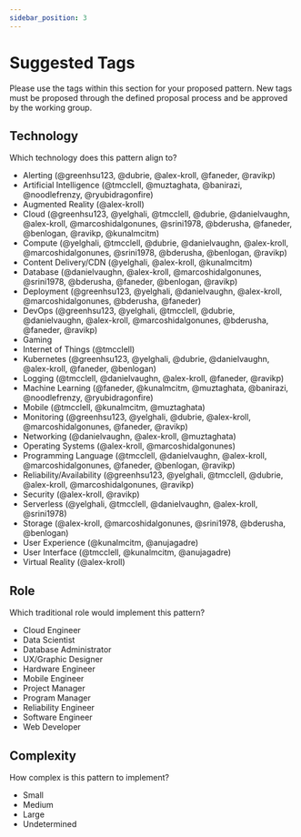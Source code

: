 ```yaml
---
sidebar_position: 3
---
```


# Suggested Tags

Please use the tags within this section for your proposed pattern. New tags must be proposed through the defined proposal process and be approved by the working group.

## Technology
Which technology does this pattern align to?  

* Alerting (@greenhsu123, @dubrie, @alex-kroll, @faneder, @ravikp)
* Artificial Intelligence (@tmcclell, @muztaghata, @banirazi, @noodlefrenzy, @ryubidragonfire)
* Augmented Reality (@alex-kroll)
* Cloud (@greenhsu123, @yelghali, @tmcclell, @dubrie, @danielvaughn, @alex-kroll, @marcoshidalgonunes, @srini1978, @bderusha, @faneder, @benlogan, @ravikp, @kunalmcitm)
* Compute (@yelghali, @tmcclell, @dubrie, @danielvaughn, @alex-kroll, @marcoshidalgonunes, @srini1978, @bderusha, @benlogan, @ravikp)
* Content Delivery/CDN (@yelghali, @alex-kroll, @kunalmcitm)
* Database (@danielvaughn, @alex-kroll, @marcoshidalgonunes, @srini1978, @bderusha, @faneder, @benlogan, @ravikp)
* Deployment (@greenhsu123, @yelghali, @danielvaughn, @alex-kroll, @marcoshidalgonunes, @bderusha, @faneder)
* DevOps (@greenhsu123, @yelghali, @tmcclell, @dubrie, @danielvaughn, @alex-kroll, @marcoshidalgonunes, @bderusha, @faneder, @ravikp)
* Gaming
* Internet of Things (@tmcclell)
* Kubernetes (@greenhsu123, @yelghali, @dubrie, @danielvaughn, @alex-kroll, @faneder, @benlogan)
* Logging (@tmcclell, @danielvaughn, @alex-kroll, @faneder, @ravikp)
* Machine Learning (@faneder, @kunalmcitm, @muztaghata, @banirazi, @noodlefrenzy, @ryubidragonfire)
* Mobile (@tmcclell, @kunalmcitm, @muztaghata)
* Monitoring (@greenhsu123, @yelghali, @dubrie, @alex-kroll, @marcoshidalgonunes, @faneder, @ravikp)
* Networking (@danielvaughn, @alex-kroll, @muztaghata)
* Operating Systems (@alex-kroll, @marcoshidalgonunes)
* Programming Language (@tmcclell, @danielvaughn, @alex-kroll, @marcoshidalgonunes, @faneder, @benlogan, @ravikp)
* Reliability/Availability (@greenhsu123, @yelghali, @tmcclell, @dubrie, @alex-kroll, @marcoshidalgonunes, @ravikp)
* Security (@alex-kroll, @ravikp)
* Serverless (@yelghali, @tmcclell, @danielvaughn, @alex-kroll, @srini1978)
* Storage (@alex-kroll, @marcoshidalgonunes, @srini1978, @bderusha, @benlogan)
* User Experience (@kunalmcitm, @anujagadre)
* User Interface (@tmcclell, @kunalmcitm, @anujagadre)
* Virtual Reality (@alex-kroll)


## Role
Which traditional role would implement this pattern?  

* Cloud Engineer
* Data Scientist
* Database Administrator
* UX/Graphic Designer
* Hardware Engineer
* Mobile Engineer
* Project Manager
* Program Manager
* Reliability Engineer
* Software Engineer
* Web Developer



## Complexity
How complex is this pattern to implement?  

* Small
* Medium
* Large
* Undetermined
